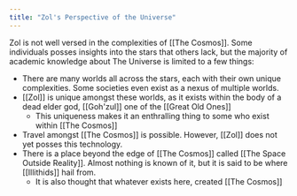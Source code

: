 ```yaml
---
title: "Zol's Perspective of the Universe"
---
```

Zol is not well versed in the complexities of [[The Cosmos]]. Some individuals posses insights into the stars that others lack, but the majority of academic knowledge about The Universe is limited to a few things: 
- There are many worlds all across the stars, each with their own unique complexities. Some societies even exist as a nexus of multiple worlds.
- [[Zol]] is unique amongst these worlds, as it exists within the body of a dead elder god, [[Goh'zul]] one of the [[Great Old Ones]]   
	- This uniqueness makes it an enthralling thing to some who exist within [[The Cosmos]]
- Travel amongst [[The Cosmos]] is possible. However, [[Zol]] does not yet posses this technology.
- There is a place beyond the edge of [[The Cosmos]] called [[The Space Outside Reality]]. Almost nothing is known of it, but it is said to be where [[Illithids]] hail from.
	- It is also thought that whatever exists here, created [[The Cosmos]]